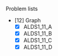 Problem lists

* [12] Graph
    - [x] ALDS1_11_A
    - [x] ALDS1_11_B
    - [x] ALDS1_11_C
    - [x] ALDS1_11_D
